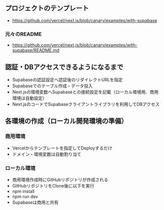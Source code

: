 ## プロジェクトのテンプレート
- https://github.com/vercel/next.js/blob/canary/examples/with-supabase

### 元々のREADME
- https://github.com/vercel/next.js/blob/canary/examples/with-supabase/README.md

## 認証・DBアクセスできるようになるまで		
- Supabaseの認証設定へ認証後のリダイレクトURLを指定	
- Supabaseでのテーブル作成・データ投入	
- Next.jsの環境変数へSupabaseとの接続設定を記載（ローカル環境用、商用環境は自動設定）	
- Next.jsのコードでSupabaseクライアントライブラリを利用してDBアクセス	

## 各環境の作成（ローカル開発環境の準備）		
### 商用環境	
- Vercelからテンプレートを指定してDeployするだけ
- ドメイン・環境変数は自動割り当て

### ローカル環境	
- 商用環境作成時にGitHubリポジトリが作成される
- GitHubリポジトリをClone後に以下を実行
- npm install
- npm run dev
- Supabaseは商用と共有
